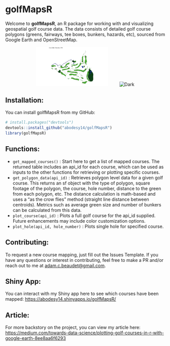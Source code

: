 # golfMapsR

Welcome to <strong>golfMapsR</strong>, an R package for working with and visualizing geospatial golf course data. The data consists of detailed golf course polygons (greens, fairways, tee boxes, bunkers, hazards, etc), sourced from Google Earth and OpenStreetMap.

<p align="center">
  <img alt="Light" src="images/maps/erin_hills.png" width="45%">
&nbsp; &nbsp; &nbsp; &nbsp;
  <img alt="Dark" src="https://github.com/abodesy14/golfMapsR/assets/46985185/424b8c59-1971-474d-9a33-3f5feb176203" width="45%">
</p>

## Installation:
You can install golfMapsR from my GitHub:
```r
# install.packages("devtools")
devtools::install_github("abodesy14/golfMapsR")
library(golfMapsR)
```

## Functions:
- ```get_mapped_courses()``` : Start here to get a list of mapped courses. The returned table includes an api_id for each course, which can be used as inputs to the other functions for retrieving or plotting specific courses.
- ```get_polygon_data(api_id)``` : Retrieves polygon level data for a given golf course. This returns an sf object with the type of polygon, square footage of the polygon, the course, hole number, distance to the green from each polygon, etc. The distance calculation is math-based and uses a “as the crow flies” method (straight line distance between centroids). Metrics such as average green size and number of bunkers can be calculated from this data.
- ```plot_course(api_id)``` : Plots a full golf course for the api_id supplied. Future enhancements may include color customization options.
- ```plot_hole(api_id, hole_number)``` : Plots single hole for specified course.

## Contributing:
To request a new course mapping, just fill out the Issues Template. If you have any questions or interest in contributing, feel free to make a PR and/or reach out to me at adam.c.beaudet@gmail.com.

## Shiny App:
You can interact with my Shiny app here to see which courses have been mapped: https://abodesy14.shinyapps.io/golfMapsR/

## Article:
For more backstory on the project, you can view my article here: https://medium.com/towards-data-science/plotting-golf-courses-in-r-with-google-earth-8ee8aa6f6293
